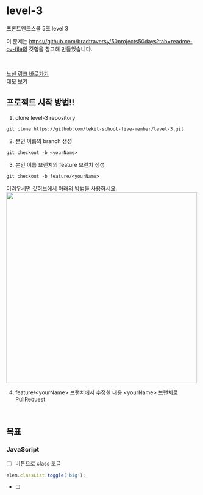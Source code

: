 # level-3

프론트엔드스쿨 5조 level 3

이 문제는 https://github.com/bradtraversy/50projects50days?tab=readme-ov-file의 깃헙을 참고해 만들었습니다.

<br>

[노션 링크 바로가기](https://www.notion.so/Level-3-a66d059b378c468c9d12be7491b250ac)
<br>
[데모 보기](https://50projects50days.com/projects/3d-background-boxes/)

## 프로젝트 시작 방법!!
1. clone level-3 repository
```
git clone https://github.com/tekit-school-five-member/level-3.git 
```
2. 본인 이름의 branch 생성
  ```
  git checkout -b <yourName>
  ```
3. 본인 이름 브랜치의 feature 브런치 생성
```
git checkout -b feature/<yourName>
```
어려우시면 깃허브에서 아래의 방법을 사용하세요.
<img width="500px" src="https://github.com/tekit-school-five-member/level-3/assets/60402888/494198c6-db3c-4429-a76c-3077929bf6fe"/>

4. feature/\<yourName> 브랜치에서 수정한 내용 \<yourName> 브랜치로 PullRequest
 

<br>

## 목표

### JavaScript

- [ ] 버튼으로 class 토글

```js
elem.classList.toggle('big');
```

- [ ]
